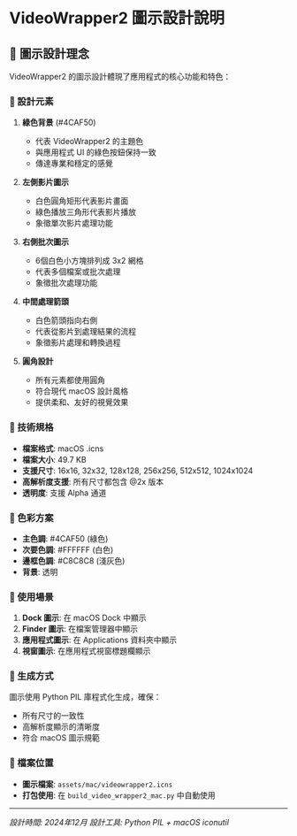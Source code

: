 # VideoWrapper2 圖示設計說明

## 🎨 圖示設計理念

VideoWrapper2 的圖示設計體現了應用程式的核心功能和特色：

### 🎯 設計元素

1. **綠色背景** (#4CAF50)
   - 代表 VideoWrapper2 的主題色
   - 與應用程式 UI 的綠色按鈕保持一致
   - 傳達專業和穩定的感覺

2. **左側影片圖示**
   - 白色圓角矩形代表影片畫面
   - 綠色播放三角形代表影片播放
   - 象徵單次影片處理功能

3. **右側批次圖示**
   - 6個白色小方塊排列成 3x2 網格
   - 代表多個檔案或批次處理
   - 象徵批次處理功能

4. **中間處理箭頭**
   - 白色箭頭指向右側
   - 代表從影片到處理結果的流程
   - 象徵影片處理和轉換過程

5. **圓角設計**
   - 所有元素都使用圓角
   - 符合現代 macOS 設計風格
   - 提供柔和、友好的視覺效果

### 📐 技術規格

- **檔案格式**: macOS .icns
- **檔案大小**: 49.7 KB
- **支援尺寸**: 16x16, 32x32, 128x128, 256x256, 512x512, 1024x1024
- **高解析度支援**: 所有尺寸都包含 @2x 版本
- **透明度**: 支援 Alpha 通道

### 🎨 色彩方案

- **主色調**: #4CAF50 (綠色)
- **次要色調**: #FFFFFF (白色)
- **邊框色調**: #C8C8C8 (淺灰色)
- **背景**: 透明

### 📱 使用場景

1. **Dock 圖示**: 在 macOS Dock 中顯示
2. **Finder 圖示**: 在檔案管理器中顯示
3. **應用程式圖示**: 在 Applications 資料夾中顯示
4. **視窗圖示**: 在應用程式視窗標題欄顯示

### 🔧 生成方式

圖示使用 Python PIL 庫程式化生成，確保：
- 所有尺寸的一致性
- 高解析度顯示的清晰度
- 符合 macOS 圖示規範

### 📁 檔案位置

- **圖示檔案**: `assets/mac/videowrapper2.icns`
- **打包使用**: 在 `build_video_wrapper2_mac.py` 中自動使用

---

*設計時間: 2024年12月*
*設計工具: Python PIL + macOS iconutil*
